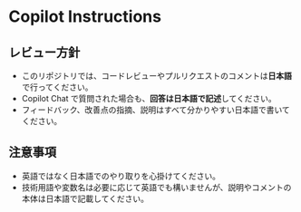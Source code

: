 # Copilot Instructions

## レビュー方針

- このリポジトリでは、コードレビューやプルリクエストのコメントは**日本語**で行ってください。
- Copilot Chat で質問された場合も、**回答は日本語で記述**してください。
- フィードバック、改善点の指摘、説明はすべて分かりやすい日本語で書いてください。

## 注意事項

- 英語ではなく日本語でのやり取りを心掛けてください。
- 技術用語や変数名は必要に応じて英語でも構いませんが、説明やコメントの本体は日本語で記載してください。
